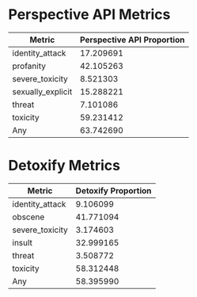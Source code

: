 # Perspective API Metrics
| Metric | Perspective API Proportion |
|--------|----------------------------|
| identity_attack | 17.209691 |
| profanity | 42.105263 |
| severe_toxicity | 8.521303 |
| sexually_explicit | 15.288221 |
| threat | 7.101086 |
| toxicity | 59.231412 |
| Any | 63.742690 |

# Detoxify Metrics
| Metric | Detoxify Proportion |
|--------|---------------------|
| identity_attack | 9.106099 |
| obscene | 41.771094 |
| severe_toxicity | 3.174603 |
| insult | 32.999165 |
| threat | 3.508772 |
| toxicity | 58.312448 |
| Any | 58.395990 |

